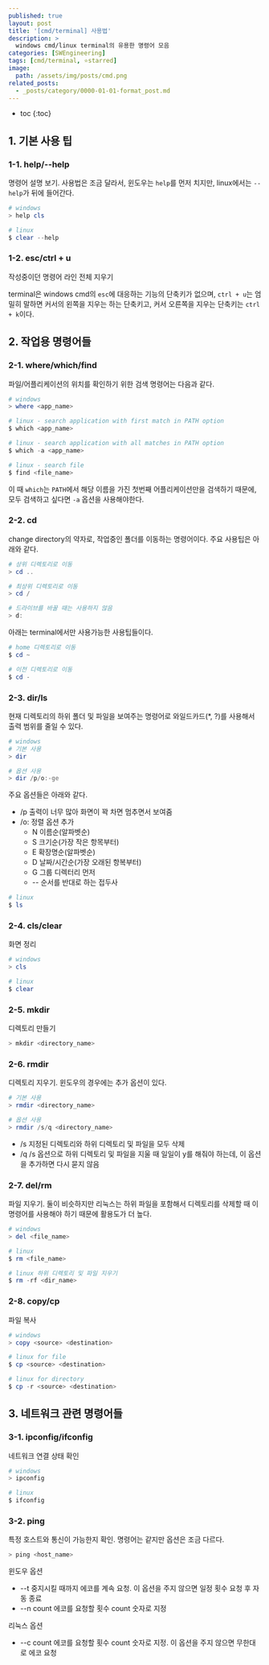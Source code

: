 ```yaml
---
published: true
layout: post
title: '[cmd/terminal] 사용법'
description: >
  windows cmd/linux terminal의 유용한 명령어 모음  
categories: [SWEngineering]
tags: [cmd/terminal, ⭐starred]
image:
  path: /assets/img/posts/cmd.png
related_posts:
  - _posts/category/0000-01-01-format_post.md
---
```

* toc
{:toc}

## 1. 기본 사용 팁

### 1-1. help/--help

명령어 설명 보기. 사용법은 조금 달라서, 윈도우는 `help`를 먼저 치지만, linux에서는 `--help`가 뒤에 들어간다.  

```powershell
# windows
> help cls

# linux
$ clear --help
```

### 1-2. esc/ctrl + u

작성중이던 명령어 라인 전체 지우기  

terminal은 windows cmd의 `esc`에 대응하는 기능의 단축키가 없으며, `ctrl + u`는 엄밀히 말하면 커서의 왼쪽을 지우는 하는 단축키고, 커서 오른쪽을 지우는 단축키는 `ctrl + k`이다.  

## 2. 작업용 명령어들

### 2-1. where/which/find

파일/어플리케이션의 위치를 확인하기 위한 검색 명령어는 다음과 같다.  

```powershell
# windows
> where <app_name>

# linux - search application with first match in PATH option
$ which <app_name>

# linux - search application with all matches in PATH option
$ which -a <app_name>

# linux - search file
$ find <file_name>
```

이 때 `which`는 `PATH`에서 해당 이름을 가진 첫번째 어플리케이션만을 검색하기 때문에, 모두 검색하고 싶다면 `-a` 옵션을 사용해야한다.  

### 2-2. cd

change directory의 약자로, 작업중인 폴더를 이동하는 명령어이다. 주요 사용팁은 아래와 같다.  

```powershell
# 상위 디렉토리로 이동
> cd ..

# 최상위 디렉토리로 이동
> cd /

# 드라이브를 바꿀 때는 사용하지 않음
> d:
```

아래는 terminal에서만 사용가능한 사용팁들이다.  

```powershell
# home 디렉토리로 이동
$ cd ~

# 이전 디렉토리로 이동
$ cd -
```

### 2-3. dir/ls

현재 디렉토리의 하위 폴더 및 파일을 보여주는 명령어로 와일드카드(*, ?)를 사용해서 출력 범위를 줄일 수 있다.  

```powershell
# windows
# 기본 사용
> dir

# 옵션 사용
> dir /p/o:-ge
```

주요 옵션들은 아래와 같다.  

- /p 출력이 너무 많아 화면이 꽉 차면 멈추면서 보여줌
- /o: 정렬 옵션 추가
  - N  이름순(알파벳순)
  - S  크기순(가장 작은 항목부터)
  - E  확장명순(알파벳순)
  - D  날짜/시간순(가장 오래된 항복부터)
  - G  그룹 디렉터리 먼저
  - -- 순서를 반대로 하는 접두사

```powershell
# linux
$ ls
```

### 2-4. cls/clear

화면 정리

```powershell
# windows
> cls

# linux
$ clear
```

### 2-5. mkdir

디렉토리 만들기

```powershell
> mkdir <directory_name>
```

### 2-6. rmdir

디렉토리 지우기. 윈도우의 경우에는 추가 옵션이 있다.  

```powershell
# 기본 사용
> rmdir <directory_name>

# 옵션 사용
> rmdir /s/q <directory_name>
```

- /s 지정된 디렉토리와 하위 디렉토리 및 파일을 모두 삭제
- /q /s 옵션으로 하위 디렉토리 및 파일을 지울 때 일일이 y를 해줘야 하는데, 이 옵션을 추가하면 다시 묻지 않음

### 2-7. del/rm

파일 지우기. 둘이 비슷하지만 리눅스는 하위 파일을 포함해서 디렉토리를 삭제할 때 이 명령어를 사용해야 하기 때문에 활용도가 더 높다.  

```powershell
# windows
> del <file_name>

# linux
$ rm <file_name>

# linux 하위 디렉토리 및 파일 지우기
$ rm -rf <dir_name>
```

### 2-8. copy/cp

파일 복사

```powershell
# windows
> copy <source> <destination>

# linux for file
$ cp <source> <destination>

# linux for directory
$ cp -r <source> <destination>
```

## 3. 네트워크 관련 명령어들

### 3-1. ipconfig/ifconfig

네트워크 연결 상태 확인

```powershell
# windows
> ipconfig

# linux
$ ifconfig
```

### 3-2. ping

특정 호스트와 통신이 가능한지 확인. 명령어는 같지만 옵션은 조금 다르다.  

```powershell
> ping <host_name>
```

윈도우 옵션  

- --t 중지시킬 때까지 에코를 계속 요청. 이 옵션을 주지 않으면 일정 횟수 요청 후 자동 종료
- --n count 에코를 요청할 횟수 count 숫자로 지정

리눅스 옵션  

- --c count 에코를 요청할 횟수 count 숫자로 지정. 이 옵션을 주지 않으면 무한대로 에코 요청